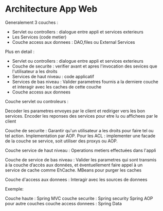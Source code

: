 # Architecture App Web

Generalement 3 couches :
 - Servlet ou controllers : dialogue entre appli et services exterieurs
 - Les Services (code metier)
 - Couche access aux donnees : DAO,files ou External Services
 
 Plus en detail :
  - Servlet ou controllers : dialogue entre appli et services exterieurs
  - Couche de securite : verifier avant et apres l'invocation des sevices que l'utilisateur a les droits
  - Services de haut niveau : code applicatif
  - Services de bas niveau : Valider parametres fournis a la derniere couche et interagir 
    avec les caches de cette couche
  - Couche access aux donnees


Couche servlet ou controleurs :

Decoder les parametres envoyes par le client et rediriger vers les bon services.
Encoder les reponses des services pour etre lu ou affichees par le client


Couche de securite :
Garantir qu'un utilisateur a les droits pour faire tel ou tel action.
Implementation par AOP.
Pour les ACL : implementer une facade de la couche se service, soit utiliser des proxys ou AOP.

Couche service de haut niveau :
Operations metiers effectuées dans l'appli

Couche de service de bas niveau :
Valider les parametres qui sont  transmis à la couche d’accès aux données, 
et éventuellement faire appel à un service de cache comme EhCache.
MBeans pour purger les caches

Couche d'access aux donnees :
Interagir avec les sources de donnees


Exemple:

Couche haute : Spring MVC
couche securite : Spring security
Spring AOP pour autre couches
couche access donnees : Spring Data
